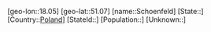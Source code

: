﻿---
location: [51.07,18.05]
type: City
tags:
- geo/City


SpocWebEntityId: 34141
isDeleted: false
confidential: public

---
[geo-lon::18.05]
[geo-lat::51.07]
[name::Schoenfeld]
[State::]
[Country::[Poland](geo/Continent/Europe/Poland.md)]
[StateId::]
[Population::]
[Unknown::]

